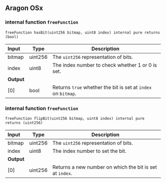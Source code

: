 ## Aragon OSx

### internal function `freeFunction`

```solidity
freeFunction hasBit(uint256 bitmap, uint8 index) internal pure returns (bool) 
```

| Input | Type | Description |
|:----- | ---- | ----------- |
| bitmap | uint256 | The `uint256` representation of bits. |
| index | uint8 | The index number to check whether 1 or 0 is set. |
| **Output** | |
| [0] | bool | Returns `true` whether the bit is set at `index` on `bitmap`. |

### internal function `freeFunction`

```solidity
freeFunction flipBit(uint256 bitmap, uint8 index) internal pure returns (uint256) 
```

| Input | Type | Description |
|:----- | ---- | ----------- |
| bitmap | uint256 | The `uint256` representation of bits. |
| index | uint8 | The index number to set the bit. |
| **Output** | |
| [0] | uint256 | Returns a new number on which the bit is set at `index`. |


